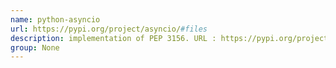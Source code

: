 ```yaml
---
name: python-asyncio
url: https://pypi.org/project/asyncio/#files
description: implementation of PEP 3156. URL : https://pypi.org/project/asyncio/#files Groups : None
group: None
---
```

